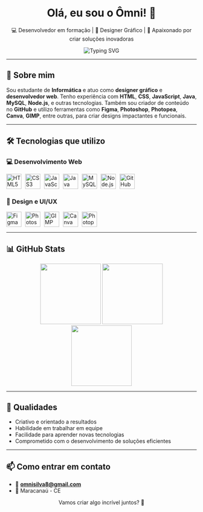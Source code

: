 <h1 align="center">Olá, eu sou o Ômni! 👋</h1>

<p align="center">
  💻 Desenvolvedor em formação | 🎨 Designer Gráfico | 🚀 Apaixonado por criar soluções inovadoras
</p>

<p align="center">
  <img src="https://readme-typing-svg.herokuapp.com?font=Fira+Code&size=22&pause=1000&center=true&vCenter=true&width=435&lines=Front-end+em+formação;Designer+Web+e+Gráfico;Criatividade+e+Tecnologia+lado+a+lado" alt="Typing SVG" />
</p>

---

## 🧠 Sobre mim

Sou estudante de **Informática** e atuo como **designer gráfico** e **desenvolvedor web**. Tenho experiência com **HTML**, **CSS**, **JavaScript**, **Java**, **MySQL**, **Node.js**, e outras tecnologias. Também sou criador de conteúdo no **GitHub** e utilizo ferramentas como **Figma**, **Photoshop**, **Photopea**, **Canva**, **GIMP**, entre outras, para criar designs impactantes e funcionais.

---

## 🛠️ Tecnologias que utilizo

### 💻 **Desenvolvimento Web**
<div style="display: flex; gap: 10px;">
  <img src="https://cdn.jsdelivr.net/gh/devicons/devicon/icons/html5/html5-original.svg" title="HTML5" height="40"/>
  <img src="https://cdn.jsdelivr.net/gh/devicons/devicon/icons/css3/css3-original.svg" title="CSS3" height="40"/>
  <img src="https://cdn.jsdelivr.net/gh/devicons/devicon/icons/javascript/javascript-original.svg" title="JavaScript" height="40"/>
  <img src="https://cdn.jsdelivr.net/gh/devicons/devicon/icons/java/java-original.svg" title="Java" height="40"/>
  <img src="https://cdn.jsdelivr.net/gh/devicons/devicon/icons/mysql/mysql-original.svg" title="MySQL" height="40"/>
  <img src="https://cdn.jsdelivr.net/gh/devicons/devicon/icons/nodejs/nodejs-original.svg" title="Node.js" height="40"/>
  <img src="https://cdn.jsdelivr.net/gh/devicons/devicon/icons/github/github-original.svg" title="GitHub" height="40"/>
</div>

### 🎨 **Design e UI/UX**
<div style="display: flex; gap: 10px;">
  <img src="https://cdn.jsdelivr.net/gh/devicons/devicon/icons/figma/figma-original.svg" title="Figma" height="40"/>
  <img src="https://cdn.jsdelivr.net/gh/devicons/devicon/icons/photoshop/photoshop-plain.svg" title="Photoshop" height="40"/>
  <img src="https://cdn.jsdelivr.net/gh/devicons/devicon/icons/gimp/gimp-original.svg" title="GIMP" height="40"/>
  <img src="https://cdn.jsdelivr.net/gh/devicons/devicon/icons/canva/canva-original.svg" title="Canva" height="40"/>
  <img src="https://upload.wikimedia.org/wikipedia/commons/8/8c/Photopea_Logo.svg" title="Photopea" height="40"/>
</div>

---

## 📊 GitHub Stats

<div align="center">
  <img src="https://github-readme-stats.vercel.app/api?username=Omni69&show_icons=true&theme=radical" height="160"/>
  <img src="https://github-readme-stats.vercel.app/api/top-langs/?username=Omni69&layout=compact&theme=radical" height="160"/>
  <br/>
  <img src="https://streak-stats.demolab.com?user=Omni69&theme=radical" height="160"/>
</div>

---

## 🚀 Qualidades

- Criativo e orientado a resultados  
- Habilidade em trabalhar em equipe  
- Facilidade para aprender novas tecnologias  
- Comprometido com o desenvolvimento de soluções eficientes

---

## 📫 Como entrar em contato

- 📧 **omnisilva8@gmail.com**
- 📍 Maracanaú - CE

<p align="center">
  Vamos criar algo incrível juntos? 🚀
</p>
